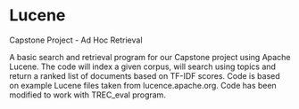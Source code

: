 # Lucene
Capstone Project - Ad Hoc Retrieval

A basic search and retrieval program for our Capstone project using Apache Lucene. The code will index a given corpus, will search 
using topics and return a ranked list of documents based on TF-IDF scores. Code is based on example Lucene files taken 
from lucence.apache.org. Code has been modified to work with TREC_eval program.
